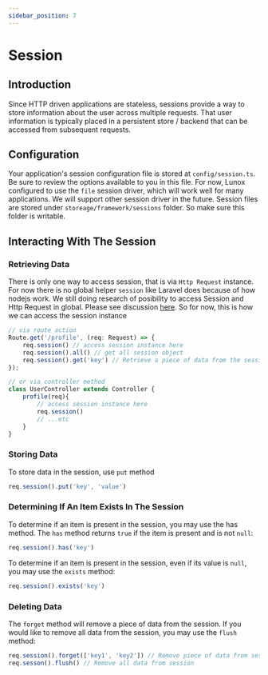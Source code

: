 ```yaml
---
sidebar_position: 7
---
```


# Session
## Introduction
Since HTTP driven applications are stateless, sessions provide a way to store information about the user across multiple requests. That user information is typically placed in a persistent store / backend that can be accessed from subsequent requests.

## Configuration
Your application's session configuration file is stored at `config/session.ts`. Be sure to review the options available to you in this file. For now, Lunox configured to use the `file` session driver, which will work well for many applications. We will support other session driver in the future. Session files are stored under `storeage/framework/sessions` folder. So make sure this folder is writable.

## Interacting With The Session
### Retrieving Data
There is only one way to access session, that is via `Http Request` instance. For now there is no global helper `session` like Laravel does because of how nodejs work. We still doing research of posibility to access Session and Http Request in global. Please see discussion [here](https://github.com/kodepandai/lunox/discussions/22). So for now, this is how we can access the session instance
```ts
// via route action
Route.get('/profile', (req: Request) => {
    req.session() // access session instance here
    req.session().all() // get all session object
    req.session().get('key') // Retrieve a piece of data from the session.
});

// or via controller method
class UserController extends Controller {
    profile(req){
        // access session instance here
        req.session()
        // ...etc
    }
}
```

### Storing Data
To store data in the session, use `put` method
```ts
req.session().put('key', 'value')
```

### Determining If An Item Exists In The Session
To determine if an item is present in the session, you may use the has method. The `has` method returns `true` if the item is present and is not `null`:
```ts
req.session().has('key')
```
To determine if an item is present in the session, even if its value is `null`, you may use the `exists` method:
```ts
req.session().exists('key')
```

### Deleting Data
The `forget` method will remove a piece of data from the session. If you would like to remove all data from the session, you may use the `flush` method:
```ts
req.session().forget(['key1', 'key2']) // Remove piece of data from session
req.sesson().flush() // Remove all data from session
```